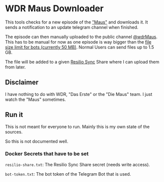 # WDR Maus Downloader

This tools checks for a new episode of the ["Maus"](https://wdrmaus.de) and downloads it.
It sends a notification to an update telegram channel when finished.

The episode can then manually uploaded to the public channel [@wdrMaus](https://t.me/wdrMaus).
This has to be manual for now as one episode is way bigger than the [file size limit for bots (currently 50 MB)](https://core.telegram.org/bots/api#sendvideo).
Normal Users can send files up to 1.5 GB.

The file will be added to a given [Resilio Sync](https://www.resilio.com/individuals/) Share where I can upload them from later.


## Disclaimer

I have nothing to do with WDR, "Das Erste" or the "Die Maus" team.
I just watch the "Maus" sometimes.

## Run it

This is not meant for everyone to run.
Mainly this is my own state of the sources.

So this is not documented well.

### Docker Secrets that have to be set

`resilio-share.txt`: The Resilio Sync Share secret (needs write access).

`bot-token.txt`: The bot token of the Telegram Bot that is used.
